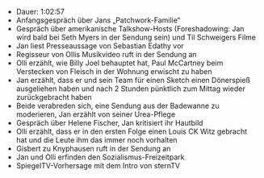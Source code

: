 - Dauer: 1:02:57
- Anfangsgespräch über Jans „Patchwork-Familie“
- Gespräch über amerikanische Talkshow-Hosts (Foreshadowing: Jan wird bald bei Seth Myers in der Sendung sein) und Til Schweigers Filme
- Jan liest Presseaussage von Sebastian Edathy vor
- Regisseur von Ollis Musikvideo ruft in der Sendung an
- Olli erzählt, wie Billy Joel behauptet hat, Paul McCartney beim Verstecken von Fleisch in der Wohnung erwischt zu haben
- Jan erzählt, dass er und sein Team für einen Sketch einen Dönerspieß ausgeliehen haben und nach 2 Stunden pünktlich zum Mittag wieder zurückgebracht haben
- Beide verabreden sich, eine Sendung aus der Badewanne zu moderieren, Jan erzählt von seiner Urea-Pflege
- Gespräch über Helene Fischer, Jan kritisiert ihr Hautbild
- Olli erzählt, dass er in den ersten Folge einen Louis CK Witz gebracht hat und die Leute ihm das immer noch vorhalten
- Gisbert zu Knyphausen ruft in der Sendung an
- Jan und Olli erfinden den Sozialismus-Freizeitpark
- SpiegelTV-Vorhersage mit dem Intro von sternTV
